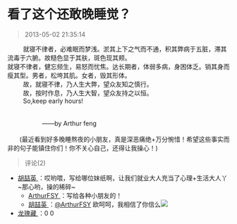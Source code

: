 # 看了这个还敢晚睡觉？
> 2013-05-02 21:35:14


         就寝不律者，必难眠而梦浅。淤其上下之气而不通，积其弊病于五脏，滞其流毒于六腑。故糙色显于其肤，斑色现其颊。  
就寝不律者，健忘频生，易怒而忧焦。达长期者，体弱多病，身困体乏。销其身而瘦其型。男者，松垮其肌。女者，毁其形体。  
         故，就寝不律，乃人生大弊，望众友知之慎行。  
         故，按时作息，乃人生大智，望众友持之以恒。  
         So,keep early hours!  
                         
                                                                                                                                                    ——by Arthur feng  
         
       (最近看到好多晚睡熬夜的小朋友，真是深恶痛绝+万分惋惜！希望这些事实而非的句子能镇住你们！你不关心自己，还得让我操心！)


> 评论(2)
* [胡喆英 ](https://user.qzone.qq.com/1025682220)：哎哟喂，写给哪位妹纸啊，让我们就业大人充当了心理+生活大人丫~那心哟，操的稀碎~ 
	* [ArthurFSY ](https://user.qzone.qq.com/254904240)：写给各种小朋友的！ 
	* [胡喆英 ](https://user.qzone.qq.com/1025682220)：[@ArthurFSY](https://user.qzone.qq.com/254904240) 欧呵呵，我相信了你信么![](https://pan.4a1801.life/d/Onedrive-4A1801/%E4%B8%AA%E4%BA%BA%E5%BB%BA%E7%AB%99/assets/Qzone/Common/images/e144.gif) 
* [龙瑰藏 ](https://user.qzone.qq.com/407610752)：0 0 